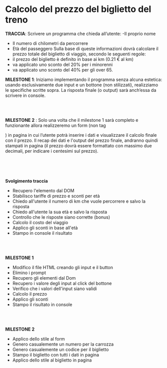 # Calcolo del prezzo del biglietto del treno

**TRACCIA**: Scrivere un programma che chieda all’utente:
-Il proprio nome

- Il numero di chilometri da percorrere
- Età del passeggero
  Sulla base di queste informazioni dovrà calcolare il prezzo totale del biglietto di viaggio, secondo le seguenti regole:
- il prezzo del biglietto è definito in base ai km (0.21 € al km)
- va applicato uno sconto del 20% per i minorenni
- va applicato uno sconto del 40% per gli over 65.

**MILESTONE 1**:
Iniziamo implementando il programma senza alcuna estetica: usando esclusivamente due input e un bottone (non stilizzati), realizziamo le specifiche scritte sopra. La risposta finale (o output) sarà anch’essa da scrivere in console.

<br>
<br>

**MILESTONE 2** :
Solo una volta che il milestone 1 sarà completo e funzionante allora realizzeremo un form (non tag <form>) in pagina in cui l’utente potrà inserire i dati e visualizzare il calcolo finale con il prezzo.
Il recap dei dati e l'output del prezzo finale, andranno quindi stampati in pagina (il prezzo dovrà essere formattato con massimo due decimali, per indicare i centesimi sul prezzo).

<br>
<br>
<br>

**Svolgimento traccia**

- Recupero l'elemento dal DOM
- Stabilisco tariffe di prezzo e sconti per età
- Chiedo all'utente il numero di km che vuole percorrere e salvo la risposta
- Chiedo all'utente la sua età e salvo la risposta
- Controllo che le risposte siano corrette (bonus)
- Calcolo il costo del viaggio
- Applico gli sconti in base all'età
- Stampo in console il risultato

<br>
<br>

**MILESTONE 1**

- Modifico il file HTML creando gli input e il button
- Elimino i prompt
- Recupero gli elementi dal Dom
- Recupero i valore degli input al click del bottone
- Verifico che i valori dell'input siano validi
- Calcolo il prezzo
- Applico gli sconti
- Stampo il risultato in console

<br>
<br>

**MILESTONE 2**

- Applico dello stile al form
- Genero casualemente un numero per la carrozza
- Genero casualemente un codice per il biglietto
- Stampo il biglietto con tutti i dati in pagina
- Applico dello stile al biglietto in pagina
